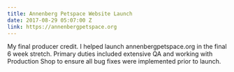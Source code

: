 ```yaml
---
title: Annenberg Petspace Website Launch
date: 2017-08-29 05:07:00 Z
link: https://annenbergpetspace.org
---
```


My final producer credit. I helped launch annenbergpetspace.org in the final 6 week stretch. Primary duties included extensive QA and working with Production Shop to ensure all bug fixes were implemented prior to launch. 